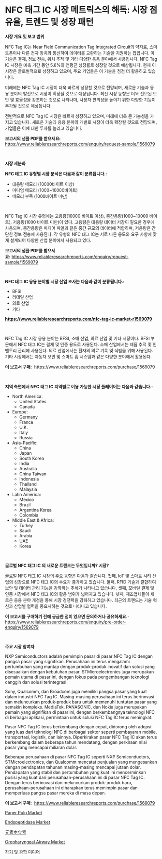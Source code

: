 <p><h1>NFC 태그 IC 시장 메트릭스의 해독: 시장 점유율, 트렌드 및 성장 패턴</h1></p><p><strong>시장 개요 및 보고 범위</strong></p>
<p><p>NFC Tag IC는 Near Field Communication Tag Integrated Circuit의 약자로, 스마트폰이나 다른 전자 장치와 통신하여 데이터를 교환하는 기술을 지원하는 칩입니다. 이 기술은 결제, 정보 전송, 위치 추적 및 기타 다양한 응용 분야에서 사용됩니다. NFC Tag IC 시장은 예측 기간 동안 5.8%의 연평균 성장률로 성장할 것으로 예상됩니다. 현재 이 시장은 글로벌적으로 성장하고 있으며, 주요 기업들은 이 기술을 점점 더 활용하고 있습니다.</p><p>미래에는 NFC Tag IC 시장이 더욱 빠르게 성장할 것으로 전망되며, 새로운 기술과 응용 분야의 발전으로 시장이 확장될 것으로 예상됩니다. 최신 시장 동향은 더욱 진보된 보안 및 효율성을 강조하는 것으로 나타나며, 사용자 편의성을 높이기 위한 다양한 기능이 추가될 것으로 예상됩니다.</p><p>전반적으로 NFC Tag IC 시장은 빠르게 성장하고 있으며, 미래에 더욱 큰 가능성을 가지고 있습니다. 새로운 기술과 응용 분야의 개발로 시장이 더욱 확장될 것으로 전망되며, 기업들은 이에 대한 투자를 늘리고 있습니다.</p></p>
<p><strong>보고서의 샘플 PDF를 받으세요:</strong> <a href="https://www.reliableresearchreports.com/enquiry/request-sample/1569079">https://www.reliableresearchreports.com/enquiry/request-sample/1569079</a></p>
<p>&nbsp;</p>
<p><strong>시장 세분화</strong></p>
<p><strong>NFC 태그 IC 유형별 시장 분석은 다음과 같이 분류됩니다.:</strong></p>
<p><ul><li>대용량 메모리 (10000바이트 이상)</li><li>미디엄 메모리 (1000~10000바이트)</li><li>메모리 부족 (1000바이트 미만)</li></ul></p>
<p>&nbsp;</p>
<p><p>NFC Tag IC 시장 유형에는 고용량(10000 바이트 이상), 중간용량(1000~10000 바이트), 저용량(1000 바이트 미만)이 있다. 고용량은 대용량 데이터 저장이 필요한 경우에 사용되며, 중간용량은 미디어 파일과 같은 중간 규모의 데이터에 적합하며, 저용량은 간단한 정보 전송에 사용된다. 각 유형의 NFC 태그 IC는 서로 다른 용도와 요구 사항에 맞게 설계되어 다양한 산업 분야에서 사용되고 있다.</p></p>
<p><strong>보고서의 샘플 PDF를 받으세요:</strong>&nbsp;<a href="https://www.reliableresearchreports.com/enquiry/request-sample/1569079">https://www.reliableresearchreports.com/enquiry/request-sample/1569079</a></p>
<p>&nbsp;</p>
<p><strong> NFC 태그 IC 응용 분야별 시장 산업 조사는 다음과 같이 분류됩니다.:</strong></p>
<p><ul><li>BFSI</li><li>리테일 산업</li><li>의료 산업</li><li>기타</li></ul></p>
<p><strong><a href="https://www.reliableresearchreports.com/nfc-tag-ic-market-r1569079">https://www.reliableresearchreports.com/nfc-tag-ic-market-r1569079</a></strong></p>
<p>&nbsp;</p>
<p><p>NFC Tag IC 시장 응용 분야는 BFSI, 소매 산업, 의료 산업 및 기타 시장이다. BFSI 부문에서 NFC 태그 IC는 결제 및 인증 용도로 사용된다. 소매 산업에서는 제품 추적 및 인벤토리 관리에 사용된다. 의료 산업에서는 환자의 의료 기록 및 식별을 위해 사용된다. 기타 시장에서는 자동차 보안 및 스마트 홈 시스템과 같은 다양한 분야에서 활용된다.</p></p>
<p><strong>이 보고서 구매:</strong>&nbsp; <a href="https://www.reliableresearchreports.com/purchase/1569079">https://www.reliableresearchreports.com/purchase/1569079</a></p>
<p>&nbsp;</p>
<p><strong>지역 측면에서 NFC 태그 IC 지역별로 이용 가능한 시장 플레이어는 다음과 같습니다.:</strong></p>
<p><ul>
    <li>
        North America:
        <ul>
            <li>United States</li>
            <li>Canada</li>
        </ul>
    </li>
    <li>
        Europe:
        <ul>
            <li>Germany</li>
            <li>France</li>
            <li>U.K.</li>
            <li>Italy</li>
            <li>Russia</li>
        </ul>
    </li>
    <li>
        Asia-Pacific:
        <ul>
            <li>China</li>
            <li>Japan</li>
            <li>South Korea</li>
            <li>India</li>
            <li>Australia</li>
            <li>China Taiwan</li>
            <li>Indonesia</li>
            <li>Thailand</li>
            <li>Malaysia</li>
        </ul>
    </li>
    <li>
        Latin America:
        <ul>
            <li>Mexico</li>
            <li>Brazil</li>
            <li>Argentina Korea</li>
            <li>Colombia</li>
        </ul>
    </li>
    <li>
        Middle East & Africa:
        <ul>
            <li>Turkey</li>
            <li>Saudi</li>
            <li>Arabia</li>
            <li>UAE</li>
            <li>Korea</li>
        </ul>
    </li>
    </ul></p>
<p>&nbsp;</p>
<p><strong>글로벌 NFC 태그 IC 의 새로운 트렌드는 무엇입니까? 시장?</strong></p>
<p><p>글로벌 NFC 태그 IC 시장의 주요 동향은 다음과 같습니다. 첫째, IoT 및 스마트 시티 산업의 성장으로 NFC 태그 IC의 수요가 증가하고 있습니다. 둘째, RFID 기술과 결합하여 보안 및 데이터 관리 기능을 강화하는 추세가 나타나고 있습니다. 셋째, 모바일 결제 및 인증 시장에서 NFC 태그 IC의 활용 범위가 넓어지고 있습니다. 넷째, 제조업체들이 새로운 응용 분야 개청을 통해 시장 경쟁력을 강화하고 있습니다. 최근의 트렌드는 기술 혁신과 산업별 협력을 중요시하는 것으로 나타나고 있습니다.</p></p>
<p><strong>이 보고서를 구매하기 전에 궁금한 점이 있으면 문의하거나 공유하세요.</strong>- <a href="https://www.reliableresearchreports.com/enquiry/pre-order-enquiry/1569079">https://www.reliableresearchreports.com/enquiry/pre-order-enquiry/1569079</a></p>
<p>&nbsp;</p>
<p><strong>주요 시장 참여자</strong></p>
<p><p>NXP Semiconductors adalah pemimpin pasar di pasar NFC Tag IC dengan pangsa pasar yang signifikan. Perusahaan ini terus mengalami pertumbuhan yang mantap dengan produk-produk inovatif dan solusi yang disesuaikan dengan kebutuhan pasar. STMicroelectronics juga merupakan pemain utama di pasar ini, dengan fokus pada pengembangan teknologi canggih dan solusi terintegrasi.</p><p>Sony, Qualcomm, dan Broadcom juga memiliki pangsa pasar yang kuat dalam industri NFC Tag IC. Masing-masing perusahaan ini terus berinovasi dan meluncurkan produk-produk baru untuk memenuhi tuntutan pasar yang semakin kompleks. MediaTek, PANASONIC, dan Nokia juga merupakan pemain yang signifikan di pasar ini, dengan berkembangnya teknologi NFC di berbagai aplikasi, permintaan untuk solusi NFC Tag IC terus meningkat.</p><p>Pasar NFC Tag IC terus berkembang dengan cepat, didorong oleh adopsi yang luas dari teknologi NFC di berbagai sektor seperti pembayaran mobile, transportasi, logistik, dan lainnya. Diperkirakan pasar NFC Tag IC akan terus berkembang dalam beberapa tahun mendatang, dengan perkiraan nilai pasar yang mencapai miliaran dolar.</p><p>Beberapa perusahaan di pasar NFC Tag IC seperti NXP Semiconductors, STMicroelectronics, dan Qualcomm mencatat penjualan yang mengesankan dengan pendapatan tahunan masing-masing mencapai jutaan dolar. Pendapatan yang stabil dan pertumbuhan yang kuat ini mencerminkan posisi yang kuat dari perusahaan-perusahaan ini di pasar NFC Tag IC. Dengan terus berinovasi dan meluncurkan produk-produk baru, perusahaan-perusahaan ini diharapkan terus memimpin pasar dan memperluas pangsa pasar mereka di masa depan.</p></p>
<p><strong>이 보고서 구매:</strong>&nbsp;&nbsp;<a href="https://www.reliableresearchreports.com/purchase/1569079">https://www.reliableresearchreports.com/purchase/1569079</a></p>
<p><p><a href="https://issuu.com/reportprime-2/docs/paper-pulp-market-size-2030.pptx">Paper Pulp Market</a></p><p><a href="https://issuu.com/reportprime-2/docs/endopeptidase-market-size-2030.pptx">Endopeptidase Market</a></p><p><a href="https://github.com/EthanMorar2011/Market-Research-Report-List-1/blob/main/400895127506.md">元素ホウ素</a></p><p><a href="https://github.com/marloy8/Market-Research-Report-List-4/blob/main/oropharyngeal-airway-market.md">Oropharyngeal Airway Market</a></p><p><a href="https://github.com/vseigx30c9a1j/Market-Research-Report-List-1/blob/main/419539127764.md">자기 및 광학 미디어</a></p></p>